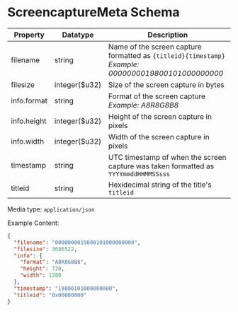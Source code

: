 # ScreencaptureMeta Schema

| Property    | Datatype       | Description                                                                                             |
| ----------- | -------------- | ------------------------------------------------------------------------------------------------------- |
| filename    | string         | Name of the screen capture formatted as `{titleid}{timestamp}`<br/>_Example: 0000000019800101000000000_ |
| filesize    | integer(\$u32) | Size of the screen capture in bytes                                                                     |
| info.format | string         | Format of the screen capture<br/>_Example: A8R8G8B8_                                                    |
| info.height | integer(\$u32) | Height of the screen capture in pixels                                                                  |
| info.width  | integer(\$u32) | Width of the screen capture in pixels                                                                   |
| timestamp   | string         | UTC timestamp of when the screen capture was taken formatted as `YYYYmmddHHMMSSsss`                     |
| titleid     | string         | Hexidecimal string of the title's `titleid`                                                             |

Media type: `application/json`

Example Content:

```json
{
  "filename": "0000000019800101000000000",
  "filesize": 3686522,
  "info": {
    "format": "A8R8G8B8",
    "height": 720,
    "width": 1280
  },
  "timestamp": "19800101000000000",
  "titleid": "0x00000000"
}
```
